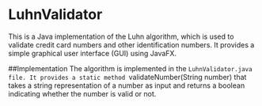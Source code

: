 # LuhnValidator
This is a Java implementation of the Luhn algorithm, which is used to validate credit card numbers and other identification numbers. 
It provides a simple graphical user interface (GUI) using JavaFX.

##Implementation
The algorithm is implemented in the `LuhnValidator.java file. It provides a static method `validateNumber(String number) that takes a string representation of a number as input and returns a boolean indicating whether the number is valid or not.
